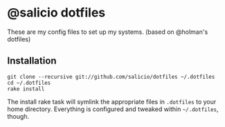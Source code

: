 # @salicio dotfiles

These are my config files to set up my systems. (based on @holman's dotfiles)

## Installation

    git clone --recursive git://github.com/salicio/dotfiles ~/.dotfiles
    cd ~/.dotfiles
    rake install

The install rake task will symlink the appropriate files in `.dotfiles` to your home directory. 
Everything is configured and tweaked within `~/.dotfiles`, though.
